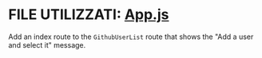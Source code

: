 # FILE UTILIZZATI: [App.js](./src/App.js)

Add an index route to the `GithubUserList` route that shows the "Add a user and select it" message.